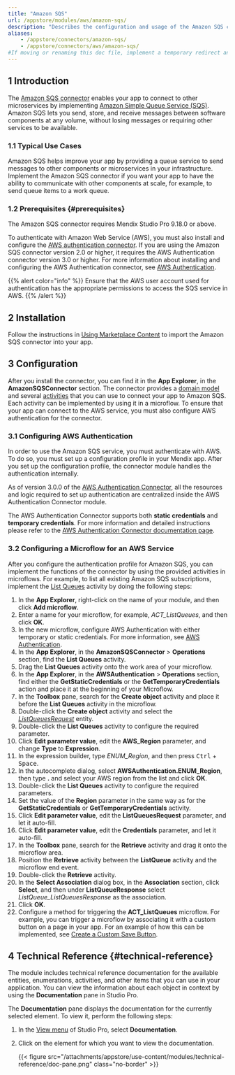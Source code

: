 ```yaml
---
title: "Amazon SQS" 
url: /appstore/modules/aws/amazon-sqs/
description: "Describes the configuration and usage of the Amazon SQS connector from the Mendix Marketplace. Amazon SQS lets you send, store, and receive messages between software components at any volume, without losing messages or requiring other services to be available."
aliases:
    - /appstore/connectors/amazon-sqs/
    - /appstore/connectors/aws/amazon-sqs/
#If moving or renaming this doc file, implement a temporary redirect and let the respective team know they should update the URL in the product. See Mapping to Products for more details. 
---
```


## 1 Introduction

The [Amazon SQS connector](https://marketplace.mendix.com/link/component/214699) enables your app to connect to other microservices by implementing [Amazon Simple Queue Service (SQS)](https://aws.amazon.com/sqs/). Amazon SQS lets you send, store, and receive messages between software components at any volume, without losing messages or requiring other services to be available.

### 1.1 Typical Use Cases

Amazon SQS helps improve your app by providing a queue service to send messages to other components or microservices in your infrastructure. Implement the Amazon SQS connector if you want your app to have the ability to communicate with other components at scale, for example, to send queue items to a work queue.

### 1.2 Prerequisites {#prerequisites}

The Amazon SQS connector requires Mendix Studio Pro 9.18.0 or above.

To authenticate with Amazon Web Service (AWS), you must also install and configure the [AWS authentication connector](https://marketplace.mendix.com/link/component/120333). If you are using the Amazon SQS connector version 2.0 or higher, it requires the AWS Authentication connector version 3.0 or higher. For more information about installing and configuring the AWS Authentication connector, see [AWS Authentication](/appstore/modules/aws/aws-authentication/). 

{{% alert color="info" %}}
Ensure that the AWS user account used for authentication has the appropriate permissions to access the SQS service in AWS.
{{% /alert %}}

## 2 Installation

Follow the instructions in [Using Marketplace Content](/appstore/use-content/) to import the Amazon SQS connector into your app.

## 3 Configuration

After you install the connector, you can find it in the **App Explorer**, in the **AmazonSQSConnector** section. The connector provides a [domain model](#domain-model) and several [activities](#activities) that you can use to connect your app to Amazon SQS. Each activity can be implemented by using it in a microflow. To ensure that your app can connect to the AWS service, you must also configure AWS authentication for the connector.

### 3.1 Configuring AWS Authentication

In order to use the Amazon SQS service, you must authenticate with AWS. To do so, you must set up a configuration profile in your Mendix app. After you set up the configuration profile, the connector module handles the authentication internally.

As of version 3.0.0 of the [AWS Authentication Connector](https://marketplace.mendix.com/link/component/120333), all the resources and logic required to set up authentication are centralized inside the AWS Authentication Connector module. 

The AWS Authentication Connector supports both **static credentials** and **temporary credentials**. For more information and detailed instructions please refer to the [AWS Authentication Connector documentation page](/appstore/modules/aws/aws-authentication/).

### 3.2 Configuring a Microflow for an AWS Service

After you configure the authentication profile for Amazon SQS, you can implement the functions of the connector by using the provided activities in microflows.
For example, to list all existing Amazon SQS subscriptions, implement the [List Queues](#list-queues) activity by doing the following steps:

1. In the **App Explorer**, right-click on the name of your module, and then click **Add microflow**.
2. Enter a name for your microflow, for example, *ACT_ListQueues*, and then click **OK**.
3. In the new microflow, configure AWS Authentication with either temporary or static credentials.
    For more information, see [AWS Authentication](/appstore/modules/aws/aws-authentication/).
4. In the **App Explorer**, in the **AmazonSQSConnector** > **Operations** section, find the **List Queues** activity.
5. Drag the **List Queues** activity onto the work area of your microflow.
6. In the **App Explorer**, in the **AWSAuthentication** > **Operations** section, find either the **GetStaticCredentials** or the **GetTemporaryCredentials** action and place it at the beginning of your Microflow.
7. In the **Toolbox** pane, search for the **Create object** activity and place it before the **List Queues** activity in the microflow.
8. Double-click the **Create object** activity and select the [*ListQueuesRequest*](#listqueuesrequest) entity.
9. Double-click the **List Queues** activity to configure the required parameter.
10. Click **Edit parameter value**, edit the **AWS_Region** parameter, and change **Type** to **Expression**.
11. In the expression builder, type *ENUM_Region*, and then press <kbd>Ctrl</kbd> + <kbd>Space</kbd>.
12. In the autocomplete dialog, select **AWSAuthentication.ENUM_Region**, then type **.** and select your AWS region from the list and click **OK**.
13. Double-click the **List Queues** activity to configure the required parameters.
14. Set the value of the **Region** parameter in the same way as for the **GetStaticCredentials** or **GetTemporaryCredentials** activity.
15. Click **Edit parameter value**, edit the **ListQueuesRequest** parameter, and let it auto-fill.
16. Click **Edit parameter value**, edit the **Credentials** parameter, and let it auto-fill.
17. In the **Toolbox** pane, search for the **Retrieve** activity and drag it onto the microflow area.
18. Position the **Retrieve** activity between the **ListQueue** activity and the microflow end event.
19. Double-click the **Retrieve** activity.
20. In the **Select Association** dialog box, in the **Association** section, click **Select**, and then under **ListQueueResponse** select *ListQueue_ListQueuesResponse* as the association.
21. Click **OK**.
22. Configure a method for triggering the **ACT_ListQueues** microflow.
    For example, you can trigger a microflow by associating it with a custom button on a page in your app. For an example of how this can be implemented, see [Create a Custom Save Button](/howto/logic-business-rules/create-a-custom-save-button/).

## 4 Technical Reference {#technical-reference}

The module includes technical reference documentation for the available entities, enumerations, activities, and other items that you can use in your application. You can view the information about each object in context by using the **Documentation** pane in Studio Pro.

The **Documentation** pane displays the documentation for the currently selected element. To view it, perform the following steps:

1. In the [View menu](/refguide/view-menu/) of Studio Pro, select **Documentation**.
2. Click on the element for which you want to view the documentation.

    {{< figure src="/attachments/appstore/use-content/modules/technical-reference/doc-pane.png" class="no-border" >}}